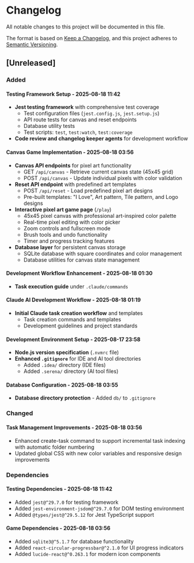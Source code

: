 # Changelog

All notable changes to this project will be documented in this file.

The format is based on [Keep a Changelog](https://keepachangelog.com/en/1.0.0/),
and this project adheres to [Semantic Versioning](https://semver.org/spec/v2.0.0.html).

## [Unreleased]

### Added

#### Testing Framework Setup - 2025-08-18 11:42
- **Jest testing framework** with comprehensive test coverage
  - Test configuration files (`jest.config.js`, `jest.setup.js`)
  - API route tests for canvas and reset endpoints
  - Database utility tests
  - Test scripts: `test`, `test:watch`, `test:coverage`
- **Code review and changelog keeper agents** for development workflow

#### Canvas Game Implementation - 2025-08-18 03:56
- **Canvas API endpoints** for pixel art functionality
  - GET `/api/canvas` - Retrieve current canvas state (45x45 grid)
  - POST `/api/canvas` - Update individual pixels with color validation
- **Reset API endpoint** with predefined art templates
  - POST `/api/reset` - Load predefined pixel art designs
  - Pre-built templates: "I Love", Art pattern, Tile pattern, and Logo designs
- **Interactive pixel art game page** (`/play`)
  - 45x45 pixel canvas with professional art-inspired color palette
  - Real-time pixel editing with color picker
  - Zoom controls and fullscreen mode
  - Brush tools and undo functionality
  - Timer and progress tracking features
- **Database layer** for persistent canvas storage
  - SQLite database with square coordinates and color management
  - Database utilities for canvas state management

#### Development Workflow Enhancement - 2025-08-18 01:30
- **Task execution guide** under `.claude/commands`

#### Claude AI Development Workflow - 2025-08-18 01:19
- **Initial Claude task creation workflow** and templates
  - Task creation commands and templates
  - Development guidelines and project standards

#### Development Environment Setup - 2025-08-17 23:58
- **Node.js version specification** (`.nvmrc` file)
- **Enhanced `.gitignore`** for IDE and AI tool directories
  - Added `.idea/` directory (IDE files)
  - Added `.serena/` directory (AI tool files)

#### Database Configuration - 2025-08-18 03:55
- **Database directory protection** - Added `db/` to `.gitignore`

### Changed

#### Task Management Improvements - 2025-08-18 03:56
- Enhanced create-task command to support incremental task indexing with automatic folder numbering
- Updated global CSS with new color variables and responsive design improvements

### Dependencies

#### Testing Dependencies - 2025-08-18 11:42
- Added `jest@^29.7.0` for testing framework
- Added `jest-environment-jsdom@^29.7.0` for DOM testing environment
- Added `@types/jest@^29.5.12` for Jest TypeScript support

#### Game Dependencies - 2025-08-18 03:56
- Added `sqlite3@^5.1.7` for database functionality
- Added `react-circular-progressbar@^2.1.0` for UI progress indicators
- Added `lucide-react@^0.263.1` for modern icon components